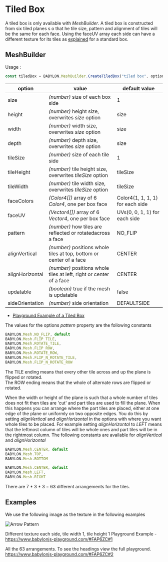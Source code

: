 # Tiled Box
A tiled box is only available with *MeshBuilder*. A tiled box is constructed from six tiled planes  s o that he tile size, pattern and alignment of tiles will be the same for each face. Using the faceUV array each side can have a different texture for its tiles as [explained](/how_to/createbox_per_face_textures_and_colors) for a standard box.

## MeshBuilder
Usage :
```javascript
const tiledBox = BABYLON.MeshBuilder.CreateTiledBox("tiled box", options, scene); //scene is optional and defaults to the current scene
```

option|value|default value
--------|-----|------------
size|_(number)_ size of each box side|1
height|_(number)_ height size, overwrites _size_ option|size
width|_(number)_ width size, overwrites _size_ option|size
depth|_(number)_ depth size,  overwrites _size_ option|size
tileSize|_(number)_ size of each tile side|1
tileHeight|_(number)_ tile height size, overwrites _tileSize_ option|tileSize
tileWidth|_(number)_ tile width size, overwrites _tileSize_ option|tileSize
faceColors|_(Color4[])_ array of 6 _Color4_, one per box face|Color4(1, 1, 1, 1) for each side
faceUV|_(Vector4[])_ array of 6 _Vector4_, one per box face| UVs(0, 0, 1, 1) for each side
pattern|_(number)_ how tiles are reflected or rotatedacross a face|NO_FLIP
alignVertical| _(number)_ positions whole tiles at top, bottom or center of a face|CENTER
alignHorizontal| _(number)_ positions whole tiles at left, right or center of a face|CENTER
updatable|_(boolean)_ true if the mesh is updatable|false
sideOrientation|_(number)_ side orientation|DEFAULTSIDE 

* [Playground Example of a Tiled Box](https://www.babylonjs-playground.com/#FAP6ZC)

The values for the options *pattern* property are the following constants

```javascript
BABYLON.Mesh.NO_FLIP, default
BABYLON.Mesh.FLIP_TILE,
BABYLON.Mesh.ROTATE_TILE,
BABYLON.Mesh.FLIP_ROW,
BABYLON.Mesh.ROTATE_ROW,
BABYLON.Mesh.FLIP_N_ROTATE_TILE,
BABYLON.Mesh.FLIP_N_ROTATE_ROW
```

The TILE ending means that every other tile across and up the plane is flipped or rotated.  
The ROW ending means that the whole of alternate rows are flipped or rotated.

When the width or height of the plane is such that a whole number of tiles does not fit then tiles are 'cut' and part tiles are used to fill the plane. When this happens you can arrange where the part tiles are placed, either at one edge of the plane or uniformly on two opposite edges. You do this by setting *alignVertical* and *alignHorizontal* in the options with where you want whole tiles to be placed. For example setting *alignHorizontal* to *LEFT* means that the leftmost column of tiles will be whole ones and part tiles will be in the rightmost column. The following constants are available for *alignVertical* and *alignHorizontal*

```javascript
BABYLON.Mesh.CENTER, default
BABYLON.Mesh.TOP,
BABYLON.Mesh.BOTTOM
```

```javascript
BABYLON.Mesh.CENTER, default
BABYLON.Mesh.LEFT,
BABYLON.Mesh.RIGHT
```

There are 7 * 3 * 3 = 63 different arrangements for the tiles.

## Examples
We use the following image as the texture in the following examples

![Arrow Pattern](/img/how_to/mesh/tiles6.jpg)  

Different texture each side, tile width 1, tile height 1 
Playground Example -  https://www.babylonjs-playground.com/#FAP6ZC#1


All the 63 arrangements. To see the headings view the full playground.
https://www.babylonjs-playground.com/#FAP6ZC#2